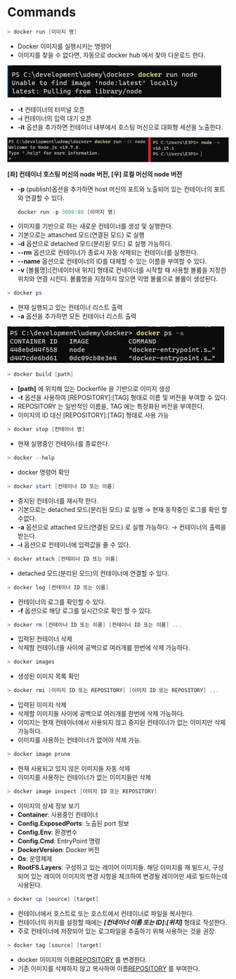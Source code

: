 # Commands

```powershell
> docker run [이미지 명]
```

- Docker 이미지를 실행시키는 명령어
- 이미지를 찾을 수 없다면, 자동으로 docker hub 에서 찾아 다운로드 한다.

![Untitled](Commands%20ced7e063b296408d9d66b67e2a842306/Untitled.png)

- **-t** 컨테이너의 터미널 오픈
- **-i** 컨테이너의 입력 대기 오픈
- **-it** 옵션을 추가하면 컨테이너 내부에서 호스팅 머신으로 대화형 세션을 노출한다.

![**[좌] 컨테이너 호스팅 머신의 node 버전, [우] 로컬 머신의 node 버전**](Commands%20ced7e063b296408d9d66b67e2a842306/Untitled%201.png)

**[좌] 컨테이너 호스팅 머신의 node 버전, [우] 로컬 머신의 node 버전**

- **-p** (publish)옵션을 추가하면 host 머신의 포트와 노출되어 있는 컨테이너의 포트와 연결할 수 있다.
  ```powershell
  docker run -p 3000:80 [이미지 명]
  ```
- 이미지를 기반으로 하는 새로운 컨테이너를 생성 및 실행한다.
- 기본으로는 attasched 모드(연결된 모드) 로 실행
- **-d** 옵션으로 detached 모드(분리된 모드) 로 실행 가능하다.
- **--rm** 옵션으로 컨테이너가 종료시 자동 삭제되는 컨테이너를 실행한다.
- **--name** 옵션으로 컨테이너의 ID를 대체할 수 있는 이름을 부여할 수 있다.
- **-v** [볼륨명]**:**[컨네이터내 위치] 형태로 컨네이너를 시작할 때 사용할 볼륨을 지정한 위치와 연결 시킨다. 볼륨명을 지정하지 않으면 익명 볼륨으로 볼륨이 생성된다.

```powershell
> docker ps
```

- 현재 실행되고 있는 컨테이너 리스트 출력
- **-a** 옵션을 추가하면 모든 컨테이너 리스트 출력

![Untitled](Commands%20ced7e063b296408d9d66b67e2a842306/Untitled%202.png)

```powershell
> docker build [path]
```

- **[path]** 에 위치해 있는 Dockerfile 을 기반으로 이미지 생성
- **-t** 옵션을 사용하여 [REPOSITORY]:[TAG] 형태로 이름 및 버전을 부여할 수 있다.
- REPOSITORY 는 일반적인 이름을, TAG 에는 특정화된 버전을 부여한다.
- 이미지의 ID 대신 [REPOSITORY]:[TAG] 형태로 사용 가능

```powershell
> docker stop [컨테이너 명]
```

- 현재 실행중인 컨테이너를 종료한다.

```powershell
> docker --help
```

- docker 명령어 확인

```powershell
> docker start [컨테이너 ID 또는 이름]
```

- 중지된 컨테이너를 재시작 한다.
- 기본으로는 detached 모드(분리된 모드) 로 실행 → 현재 동작중인 로그를 확인 할 수없다.
- **-a** 옵션으로 attached 모드(연결된 모드) 로 실행 가능하다. → 컨테이너의 출력을 받는다.
- **-i** 옵션으로 컨테이너에 입력값을 줄 수 있다.

```powershell
> docker attach [컨테이너 ID 또는 이름]
```

- detached 모드(분리된 모드)의 컨테이너에 연결할 수 있다.

```powershell
> docker log [컨테이너 ID 또는 이름]
```

- 컨테이너의 로그를 확인할 수 있다.
- **-f** 옵션으로 해당 로그를 실시간으로 확인 할 수 있다.

```powershell
> docker rm [컨테이너 ID 또는 이름] [컨테이너 ID 또는 이름] ...
```

- 입력된 컨테이너 삭제
- 삭제할 컨테이너들 사이에 공백으로 여러개를 한번에 삭제 가능하다.

```powershell
> docker images
```

- 생성된 이미지 목록 확인

```powershell
> docker rmi [이미지 ID 또는 REPOSITORY] [이미지 ID 또는 REPOSITORY] ...
```

- 입력된 이미지 삭제
- 삭제할 이미지들 사이에 공백으로 여러개를 한번에 삭제 가능하다.
- 이미지는 현재 컨테이너에서 사용되지 않고 중지된 컨테이너가 없는 이미지만 삭제 가능하다.
- 이미지를 사용하는 컨테이너가 없어야 삭제 가능.

```powershell
> docker image prune
```

- 현재 사용되고 있지 않은 이미지들 자동 삭제
- 이미지를 사용하는 컨테이너가 없는 이미지들만 삭제

```powershell
> docker image inspect [이미지 ID 또는 REPOSITORY]
```

- 이미지의 상세 정보 보기
- **Container**: 사용중인 컨테이너
- **Config.ExposedPorts**: 노출된 port 정보
- **Config.Env**: 환경변수
- **Config.Cmd**: EntryPoint 명령
- **DockerVersion**: Docker 버전
- **Os**: 운영체제
- **RootFS.Layers**: 구성하고 있는 레이어 이미지들. 해당 이미지를 재 빌드시, 구성되어 있는 레이어 이미지의 변경 사항을 체크하여 변경될 레이어만 새로 빌드하는데 사용된다.

```powershell
> docker cp [source] [target]
```

- 컨테이너에서 호스트로 또는 호스트에서 컨테이너로 파일을 복사한다.
- 컨테이너의 위치를 설정할 때에는 **_[컨네이너 이름 또는 ID]:[위치]_** 형태로 작성한다.
- 주로 컨테이너에 저장되어 있는 로그파일을 추출하기 위해 사용하는 것을 권장.

```powershell
> docker tag [source] [target]
```

- docker 이미지의 이름[REPOSITORY](:태그[TAG]) 를 변경한다.
- 기존 이미지를 삭제하지 않고 복사하여 이름[REPOSITORY](:태그[TAG]) 를 부여한다.
